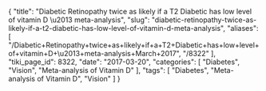 {
    "title": "Diabetic Retinopathy twice as likely if a T2 Diabetic has low level of vitamin D \u2013 meta-analysis",
    "slug": "diabetic-retinopathy-twice-as-likely-if-a-t2-diabetic-has-low-level-of-vitamin-d-meta-analysis",
    "aliases": [
        "/Diabetic+Retinopathy+twice+as+likely+if+a+T2+Diabetic+has+low+level+of+vitamin+D+\u2013+meta-analysis+March+2017",
        "/8322"
    ],
    "tiki_page_id": 8322,
    "date": "2017-03-20",
    "categories": [
        "Diabetes",
        "Vision",
        "Meta-analysis of Vitamin D"
    ],
    "tags": [
        "Diabetes",
        "Meta-analysis of Vitamin D",
        "Vision"
    ]
}